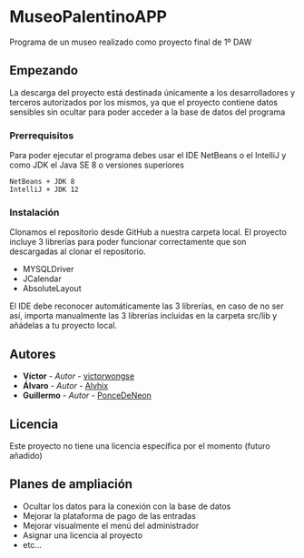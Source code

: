 # MuseoPalentinoAPP

Programa de un museo realizado como proyecto final de 1º DAW

## Empezando

La descarga del proyecto está destinada únicamente a los desarrolladores y terceros autorizados por los mismos, ya que el proyecto contiene datos sensibles sin ocultar para poder acceder a la base de datos del programa

### Prerrequisitos

Para poder ejecutar el programa debes usar el IDE NetBeans o el IntelliJ y como JDK el Java SE 8 o versiones superiores
```
NetBeans + JDK 8
IntelliJ + JDK 12
```

### Instalación

Clonamos el repositorio desde GitHub a nuestra carpeta local.
El proyecto incluye 3 librerías para poder funcionar correctamente que son descargadas al clonar el repositorio.
* MYSQLDriver
* JCalendar
* AbsoluteLayout

El IDE debe reconocer automáticamente las 3 librerías, en caso de no ser así, importa manualmente las 3 librerías incluidas en la carpeta src/lib y añádelas a tu proyecto local.

## Autores

* **Víctor** - *Autor* - [victorwongse](https://github.com/victorwongse)
* **Álvaro** - *Autor* - [Alvhix](https://github.com/Alvhix)
* **Guillermo** - *Autor* - [PonceDeNeon](https://github.com/PonceDeNeon)

## Licencia

Este proyecto no tiene una licencia específica por el momento (futuro añadido)

## Planes de ampliación

* Ocultar los datos para la conexión con la base de datos
* Mejorar la plataforma de pago de las entradas
* Mejorar visualmente el menú del administrador
* Asignar una licencia al proyecto
* etc...

